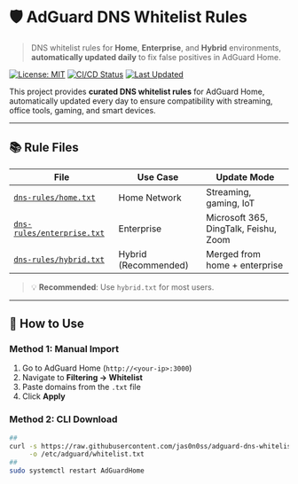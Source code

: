 # 🛡️ AdGuard DNS Whitelist Rules

> DNS whitelist rules for **Home**, **Enterprise**, and **Hybrid** environments, **automatically updated daily** to fix false positives in AdGuard Home.

[![License: MIT](https://p.ipic.vip/u06yzu.jpg)](LICENSE)
[![CI/CD Status](https://github.com/jas0n0ss/adguard-dns-whitelist/actions/workflows/update-rules.yml/badge.svg)](https://github.com/jas0n0ss/adguard-dns-whitelist/actions)
[![Last Updated](https://img.shields.io/badge/Last_Updated-Daily-brightgreen.svg)](https://github.com/jas0n0ss/adguard-dns-whitelist/actions)

This project provides **curated DNS whitelist rules** for AdGuard Home, automatically updated every day to ensure compatibility with streaming, office tools, gaming, and smart devices.

---

## 📚 Rule Files

| File                                                   | Use Case             | Update Mode                           |
| ------------------------------------------------------ | -------------------- | ------------------------------------- |
| [`dns-rules/home.txt`](dns-rules/home.txt)             | Home Network         | Streaming, gaming, IoT                |
| [`dns-rules/enterprise.txt`](dns-rules/enterprise.txt) | Enterprise           | Microsoft 365, DingTalk, Feishu, Zoom |
| [`dns-rules/hybrid.txt`](dns-rules/hybrid.txt)         | Hybrid (Recommended) | Merged from home + enterprise         |

> 💡 **Recommended**: Use `hybrid.txt` for most users.

---

## 🚀 How to Use

### Method 1: Manual Import

1. Go to AdGuard Home (`http://<your-ip>:3000`)
2. Navigate to **Filtering → Whitelist**
3. Paste domains from the `.txt` file
4. Click **Apply**

### Method 2: CLI Download

```bash
##
curl -s https://raw.githubusercontent.com/jas0n0ss/adguard-dns-whitelist/main/dns-rules/hybrid.txt \
     -o /etc/adguard/whitelist.txt
##
sudo systemctl restart AdGuardHome
```
